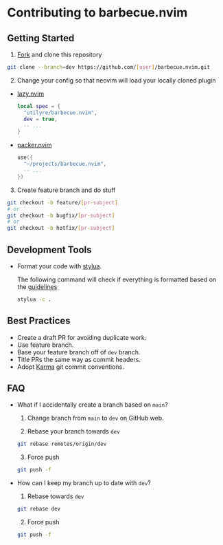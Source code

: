 # Contributing to barbecue.nvim

## Getting Started

1. [Fork](/../../fork) and clone this
   repository

  ```bash
  git clone --branch=dev https://github.com/[user]/barbecue.nvim.git
  ```

2. Change your config so that neovim will load your locally cloned plugin

  - [lazy.nvim](https://github.com/folke/lazy.nvim)

    ```lua
    local spec = {
      "utilyre/barbecue.nvim",
      dev = true,
      -- ...
    }
    ```

  - [packer.nvim](https://github.com/wbthomason/packer.nvim)

    ```lua
    use({
      "~/projects/barbecue.nvim",
      -- ...
    })
    ```

3. Create feature branch and do stuff

  ```bash
  git checkout -b feature/[pr-subject]
  # or
  git checkout -b bugfix/[pr-subject]
  # or
  git checkout -b hotfix/[pr-subject]
  ```

## Development Tools

- Format your code with [stylua](https://github.com/johnnymorganz/stylua).

  The following command will check if everything is formatted based on the [guidelines](/.stylua.toml)

  ```bash
  stylua -c .
  ```

## Best Practices

- Create a draft PR for avoiding duplicate work.
- Use feature branch.
- Base your feature branch off of `dev` branch.
- Title PRs the same way as commit headers.
- Adopt [Karma](https://karma-runner.github.io/latest/dev/git-commit-msg.html)
  git commit conventions.

## FAQ

- What if I accidentally create a branch based on `main`?

  1. Change branch from `main` to `dev` on GitHub web.

  2. Rebase your branch towards `dev`

    ```bash
    git rebase remotes/origin/dev
    ```

  3. Force push

  ```bash
  git push -f
  ```

- How can I keep my branch up to date with `dev`?

  1. Rebase towards `dev`

  ```bash
  git rebase dev
  ```

  2. Force push

  ```bash
  git push -f
  ```
